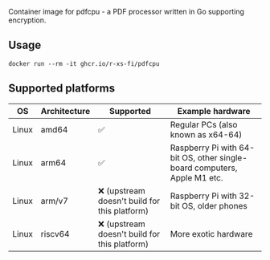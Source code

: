 Container image for pdfcpu - a PDF processor written in Go supporting encryption.

## Usage

```shell
docker run --rm -it ghcr.io/r-xs-fi/pdfcpu
```

## Supported platforms


| OS    | Architecture  | Supported | Example hardware |
|-------|---------------|-----------|-------------|
| Linux | amd64 | ✅       | Regular PCs (also known as x64-64) |
| Linux | arm64 | ✅       | Raspberry Pi with 64-bit OS, other single-board computers, Apple M1 etc. |
| Linux | arm/v7 | ❌ (upstream doesn't build for this platform)       | Raspberry Pi with 32-bit OS, older phones |
| Linux | riscv64 | ❌ (upstream doesn't build for this platform)       | More exotic hardware |
